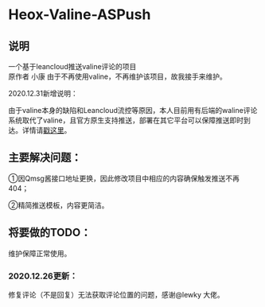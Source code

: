 # Heox-Valine-ASPush
## 说明
一个基于leancloud推送valine评论的项目  
原作者 小康 由于不再使用valine，不再维护该项目，故我接手来维护。  

2020.12.31新增说明：

由于valine本身的缺陷和Leancloud流控等原因，本人目前用有后端的waline评论系统取代了valine，且官方原生支持推送，部署在其它平台可以保障推送即时到达。详情请[戳这里](https://w4j1e.xyz/posts/waline.html)。

## 主要解决问题：

①因Qmsg酱接口地址更换，因此修改项目中相应的内容确保触发推送不再404；

②精简推送模板，内容更简洁。

## 将要做的TODO：

维护保障正常使用。

### 2020.12.26更新：
修复评论（不是回复）无法获取评论位置的问题，感谢@lewky 大佬。
